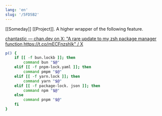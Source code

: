 ```yaml
---
lang: 'en'
slug: '/5FD5B2'
---
```


[[Someday]] [[Project]]. A higher wrapper of the following feature.

[chantastic — chan.dev on X: "A rare update to my zsh package manager function https://t.co/mECFnzshIk" / X](https://twitter.com/chantastic/status/1700234017554235460)

```bash
p() {
	if [[ -f bun.lockb ]]; then
		command bun "$@"
	elif [[ -f pnpm-lock.yaml ]]; then
		command pmpm "$@"
	elif [[ -f yarn.lock ]]; then
		command yarn "$@"
	elif [[ -f package-lock. json ]]; then
		command npm "$@"
	else
		command pnpm "$@"
	fi
}
```

